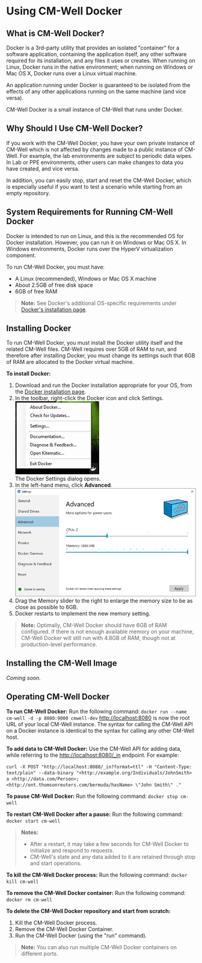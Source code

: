 # Using CM-Well Docker #

## What is CM-Well Docker? ##

Docker is a 3rd-party utility that provides an isolated "container" for a software application, containing the application itself, any other software required for its installation, and any files it uses or creates. When running on Linux, Docker runs in the native environment; when running on Windows or Mac OS X, Docker runs over a Linux virtual machine. 

An application running under Docker is guaranteed to be isolated from the effects of any other applications running on the same machine (and vice versa).

CM-Well Docker is a small instance of CM-Well that runs under Docker.

## Why Should I Use CM-Well Docker? ##
If you work with the CM-Well Docker, you have your own private instance of CM-Well which is not affected by changes made to a public instance of CM-Well. For example, the lab environments are subject to periodic data wipes. In Lab or PPE environments, other users can make changes to data you have created, and vice versa.

In addition, you can easily stop, start and reset the CM-Well Docker, which is especially useful if you want to test a scenario while starting from an empty repository. 

## System Requirements for Running CM-Well Docker ##
Docker is intended to run on Linux, and this is the recommended OS for Docker installation. However, you can run it on Windows or Mac OS X. In Windows environments, Docker runs over the HyperV virtualization component.

To run CM-Well Docker, you must have:

* A Linux (recommended), Windows or Mac OS X machine
* About 2.5GB of free disk space
* 6GB of free RAM

> **Note:** See Docker's additional OS-specific requirements under [Docker's installation page](https://docs.docker.com/engine/installation).

## Installing Docker ##
To run CM-Well Docker, you must install the Docker utility itself and the related CM-Well files. CM-Well requires over 5GB of RAM to run, and therefore after installing Docker, you must change its settings such that 6GB of RAM are allocated to the Docker virtual machine.

**To install Docker:**

1. Download and run the Docker installation appropriate for your OS, from the [Docker installation page](https://docs.docker.com/engine/installation). 
2. In the toolbar, right-click the Docker icon and click Settings.
<br/><img src="./_Images/DockerRightClickMenu.png"><br/>The Docker Settings dialog opens.
1.  In the left-hand menu, click **Advanced**.<br/><img src="./_Images/DockerAdvancedSettings.png">
2.  Drag the Memory slider to the right to enlarge the memory size to be as close as possible to 6GB.
3.  Docker restarts to implement the new memory setting.

>**Note:** Optimally, CM-Well Docker should have 6GB of RAM configured. If there is not enough available memory on your machine, CM-Well Docker will still run with 4.8GB of RAM, though not at production-level performance.

## Installing the CM-Well Image ##
*Coming soon.*

## Operating CM-Well Docker ##

**To run CM-Well Docker:**
Run the following command: `docker run --name cm-well -d -p 8080:9000 cmwell-dev`
[http://localhost:8080](http://localhost:8080) is now the root URL of your local CM-Well instance. The syntax for calling the CM-Well API on a Docker instance is identical to the syntax for calling any other CM-Well host.

**To add data to CM-Well Docker:**
Use the CM-Well API for adding data, while referring to the [http://localhost:8080/_in](http://localhost:8080/_in) endpoint. For example:

    curl -X POST "http://localhost:8080/_in?format=ttl" -H "Content-Type: text/plain" --data-binary "<http://example.org/Individuals/JohnSmith> a <http://data.com/Person>;  <http://ont.thomsonreuters.com/bermuda/hasName> \"John Smith\" ."

**To pause CM-Well Docker:**
Run the following command: `docker stop cm-well`

**To restart CM-Well Docker after a pause:**
Run the following command: `docker start cm-well`

> **Notes:** 
> * After a restart, it may take a few seconds for CM-Well Docker to initialize and respond to requests.
> * CM-Well's state and any data added to it are retained through stop and start operations.

**To kill the CM-Well Docker process:**
Run the following command: `docker kill cm-well`

**To remove the CM-Well Docker container:**
Run the following command: `docker rm cm-well`

**To delete the CM-Well Docker repository and start from scratch:**
1. Kill the CM-Well Docker process.
2. Remove the CM-Well Docker Container.
3. Run the CM-Well Docker (using the "run" command).
 
> **Note:** You can also run multiple CM-Well Docker containers on different ports. 
